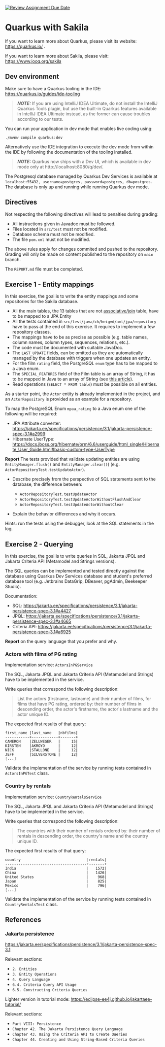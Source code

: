 [![Review Assignment Due Date](https://classroom.github.com/assets/deadline-readme-button-22041afd0340ce965d47ae6ef1cefeee28c7c493a6346c4f15d667ab976d596c.svg)](https://classroom.github.com/a/gdGc2-0d)
# Quarkus with Sakila

If you want to learn more about Quarkus, please visit its website: https://quarkus.io/ .

If you want to learn more about Sakila, please visit: https://www.jooq.org/sakila

## Dev environment

Make sure to have a Quarkus tooling in the IDE: https://quarkus.io/guides/ide-tooling

> **_NOTE:_**  If you are using IntelliJ IDEA Ultimate, do not install the IntelliJ Quarkus Tools plugin, but use the built-in Quarkus features available in IntelliJ IDEA Ultimate instead, as the former can cause troubles according to our tests.

You can run your application in dev mode that enables live coding using:

```shell script
./mvnw compile quarkus:dev
```

Alternatively use the IDE integration to execute the dev mode from within the IDE by following the documentation of the tooling installed.

> **_NOTE:_**  Quarkus now ships with a Dev UI, which is available in dev mode only at http://localhost:8080/q/dev/.

The Postgresql database managed by Quarkus Dev Services is available at `localhost:55432, username=postgres, password=postgres, db=postgres`.
The database is only up and running while running Quarkus dev mode.



## Directives
Not respecting the following directives will lead to penalties during grading:
- All instructions given in Javadoc must be followed.
- Files located in `src/test` must not be modified.
- Database schema must not be modified.
- The file `pom.xml` must not be modified.

The above rules apply for changes commited and pushed to the repository. Grading will only be made on content  published to the repository on `main` branch.

The `REPORT.md` file must be completed.

## Exercise 1 - Entity mappings

In this exercise, the goal is to write the entity mappings and some repositories for the Sakila database.

- All the main tables, the 13 tables that are not [associative/join](https://en.wikipedia.org/wiki/Associative_entity) table, have to be mapped to a JPA Entity
- All the tests contained in `src/test/java/ch/heigvd/amt/jpa/repository` have to pass at the end of this exercise. It requires to implement a few repository classes.
- The mappings have to be as precise as possible (e.g. table names, column names, column types, sequences, relations, etc.).
- The code must be documented with suitable JavaDoc.
- The `LAST_UPDATE` fields, can be omitted as they are automatically managed by the database with triggers when one updates an entity.
- For the film `rating` field, the PostgreSQL `enum` type has to be mapped to a Java enum.
- The `SPECIAL_FEATURES` field of the Film table is an array of String, it has to be mapped in Java to an array of String (see [this article](https://www.baeldung.com/java-hibernate-map-postgresql-array)).
- Read operations (`SELECT * FROM table`) must be possible on all entities.


As a starter point, the `Actor` entity is already implemented in the project, and an `ActorRepository` is provided as an example for a repository.

To map the PostgreSQL Enum `mpaa_rating` to a Java enum one of the following will be required:
- JPA Attribute converter: https://jakarta.ee/specifications/persistence/3.1/jakarta-persistence-spec-3.1#a2999
- Hibernate UserType: https://docs.jboss.org/hibernate/orm/6.6/userguide/html_single/Hibernate_User_Guide.html#basic-custom-type-UserType

**Report** The tests provided that validate updating entities are using `EntityManager.flush()` and `EntityManager.clear()`) (e.g. `ActorRepositoryTest.testUpdateActor`).

* Describe precisely from the perspective of SQL statements sent to the database, the difference between:
    * `ActorRepositoryTest.testUpdateActor`
    * `ActorRepositoryTest.testUpdateActorWithoutFlushAndClear`
    * `ActorRepositoryTest.testUpdateActorWithoutClear`

* Explain the behavior differences and why it occurs.

Hints: run the tests using the debugger, look at the SQL statements in the log.

## Exercise 2 - Querying

In this exercise, the goal is to write queries in SQL, Jakarta JPQL and Jakarta Criteria API (Metamodel and Strings versions).

The SQL queries can be implemented and tested directly against the database using Quarkus Dev Services database and student's preferred database tool (e.g. Jetbrains DataGrip, DBeaver, pgAdmin, Beekeeper Studio).

Documentation:
* SQL: https://jakarta.ee/specifications/persistence/3.1/jakarta-persistence-spec-3.1#a4427
* JPQL: https://jakarta.ee/specifications/persistence/3.1/jakarta-persistence-spec-3.1#a4665
* Criteria API: https://jakarta.ee/specifications/persistence/3.1/jakarta-persistence-spec-3.1#a6925

**Report** on the query language that you prefer and why.

### Actors with films of PG rating

Implementation service: `ActorsInPGService`

The SQL, Jakarta JPQL and Jakarta Criteria API (Metamodel and Strings) have to be implemented in the service.

Write queries that correspond the following description:

> List the actors (firstname, lastname) and their number of films, for films that have PG rating, ordered by: their number of films in descending order, the actor's firstname, the actor's lastname and the actor unique ID.

The expected first results of that query:
```
first_name |last_name   |nbfilms|
-----------+------------+-------+
CAMERON    |ZELLWEGER   |     15|
KIRSTEN    |AKROYD      |     12|
NICK       |STALLONE    |     12|
JEFF       |SILVERSTONE |     12|
[...]
```

Validate the implementation of the service by running tests contained in `ActorsInPGTest` class.

### Country by rentals

Implementation service: `CountryRentalsService`

The SQL, Jakarta JPQL and Jakarta Criteria API (Metamodel and Strings) have to be implemented in the service.

Write queries that correspond the following description:
> The countries with their number of rentals ordered by: their number of rentals in descending order, the country's name and the country unique ID.

The expected first results of that query:
```
country                              |rentals|
-------------------------------------+-------+
India                                |   1572|
China                                |   1426|
United States                        |    968|
Japan                                |    825|
Mexico                               |    796|
[...]
```

Validate the implementation of the service by running tests contained in `CountryRentalsTest` class.

## References

### Jakarta persistence
https://jakarta.ee/specifications/persistence/3.1/jakarta-persistence-spec-3.1

Relevant sections:
- `2. Entities`
- `3. Entity Operations`
- `4. Query Language`
- `6.4. Criteria Query API Usage`
- `6.5. Constructing Criteria Queries`

Lighter version in tutorial mode: https://eclipse-ee4j.github.io/jakartaee-tutorial/

Relevant sections:
- `Part VIII: Persistence`
- `Chapter 42. The Jakarta Persistence Query Language`
- `Chapter 43. Using the Criteria API to Create Queries`
- `Chapter 44. Creating and Using String-Based Criteria Queries`

